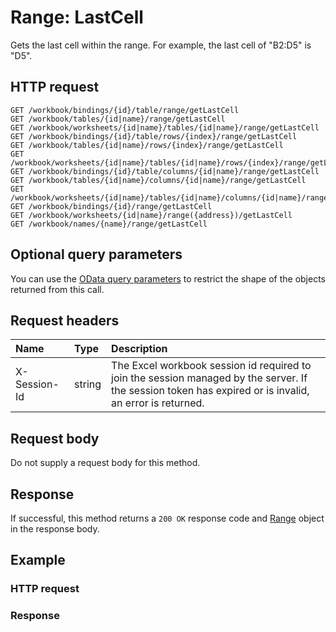 # Range: LastCell

Gets the last cell within the range. For example, the last cell of "B2:D5" is "D5".
## HTTP request
```http
GET /workbook/bindings/{id}/table/range/getLastCell
GET /workbook/tables/{id|name}/range/getLastCell
GET /workbook/worksheets/{id|name}/tables/{id|name}/range/getLastCell
GET /workbook/bindings/{id}/table/rows/{index}/range/getLastCell
GET /workbook/tables/{id|name}/rows/{index}/range/getLastCell
GET /workbook/worksheets/{id|name}/tables/{id|name}/rows/{index}/range/getLastCell
GET /workbook/bindings/{id}/table/columns/{id|name}/range/getLastCell
GET /workbook/tables/{id|name}/columns/{id|name}/range/getLastCell
GET /workbook/worksheets/{id|name}/tables/{id|name}/columns/{id|name}/range/getLastCell
GET /workbook/bindings/{id}/range/getLastCell
GET /workbook/worksheets/{id|name}/range({address})/getLastCell
GET /workbook/names/{name}/range/getLastCell
```
## Optional query parameters
You can use the [OData query parameters](odata-optional-query-parameters.md) to restrict the shape of the objects returned from this call.
## Request headers
| Name       | Type | Description|
|:-----------|:------|:----------|
| X-Session-Id   | string  | The Excel workbook session id required to join the session managed by the server. If the session token has expired or is invalid, an error is returned.|

## Request body
Do not supply a request body for this method.


## Response
If successful, this method returns a `200 OK` response code and [Range](../resources/range.md) object in the response body.
## Example
### HTTP request
### Response
